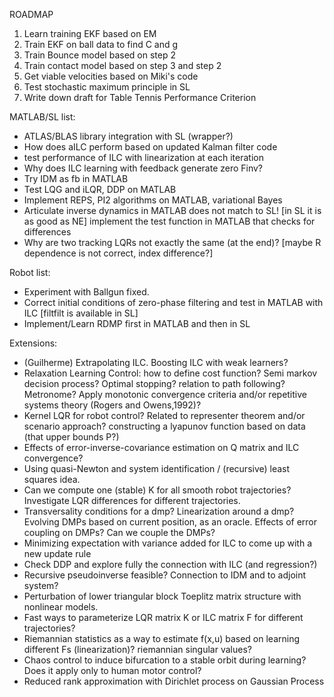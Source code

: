 ROADMAP

1. Learn training EKF based on EM
2. Train EKF on ball data to find C and g
3. Train Bounce model based on step 2
4. Train contact model based on step 3 and step 2
5. Get viable velocities based on Miki's code
6. Test stochastic maximum principle in SL
7. Write down draft for Table Tennis Performance Criterion


MATLAB/SL list:
- ATLAS/BLAS library integration with SL (wrapper?)
- How does aILC perform based on updated Kalman filter code
- test performance of ILC with linearization at each iteration
- Why does ILC learning with feedback generate zero Finv?
- Try IDM as fb in MATLAB
- Test LQG and iLQR, DDP on MATLAB
- Implement REPS, PI2 algorithms on MATLAB, variational Bayes
- Articulate inverse dynamics in MATLAB does not match to SL! [in SL it is as good as NE]
implement the test function in MATLAB that checks for differences
- Why are two tracking LQRs not exactly the same (at the end)? 
  [maybe R dependence is not correct, index difference?]

Robot list:
- Experiment with Ballgun fixed.
- Correct initial conditions of zero-phase filtering and test in MATLAB with ILC 
  [filtfilt is available in SL]
- Implement/Learn RDMP first in MATLAB and then in SL

Extensions:
- (Guilherme) Extrapolating ILC. Boosting ILC with weak learners?
- Relaxation Learning Control: how to define cost function? Semi markov decision process? Optimal stopping?
  relation to path following? Metronome? Apply monotonic convergence criteria and/or repetitive systems theory
  (Rogers and Owens,1992)?
- Kernel LQR for robot control? Related to representer theorem and/or scenario approach? 
  constructing a lyapunov function based on data (that upper bounds P?)
- Effects of error-inverse-covariance estimation on Q matrix and ILC convergence?
- Using quasi-Newton and system identification / (recursive) least squares idea.
- Can we compute one (stable) K for all smooth robot trajectories? 
  Investigate LQR differences for different trajectories.
- Transversality conditions for a dmp? Linearization around a dmp? 
  Evolving DMPs based on current position, as an oracle. Effects of error coupling on DMPs? 
  Can we couple the DMPs?
- Minimizing expectation with variance added for ILC to come up with a new update rule
- Check DDP and explore fully the connection with ILC (and regression?)
- Recursive pseudoinverse feasible? Connection to IDM and to adjoint system? 
- Perturbation of lower triangular block Toeplitz matrix structure with nonlinear models.
- Fast ways to parameterize LQR matrix K or ILC matrix F for different trajectories?
- Riemannian statistics as a way to estimate f(x,u) based on learning different Fs (linearization)?
  riemannian singular values?
- Chaos control to induce bifurcation to a stable orbit during learning? Does it apply only to human 
  motor control?
- Reduced rank approximation with Dirichlet process on Gaussian Process
